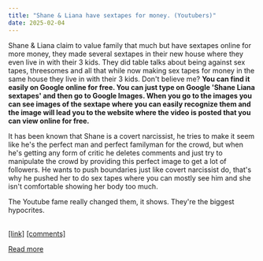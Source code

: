 ```yaml
---
title: "Shane & Liana have sextapes for money. (Youtubers)"
date: 2025-02-04
---
```

<!-- SC_OFF --><div class="md"><p>Shane &amp; Liana claim to value family that much but have sextapes online for more money, they made several sextapes in their new house where they even live in with their 3 kids. They did table talks about being against sex tapes, threesomes and all that while now making sex tapes for money in the same house they live in with their 3 kids. Don't believe me? <strong>You can find it easily on Google online for free. You can just type on Google 'Shane Liana sextapes' and then go to Google Images. When you go to the images you can see images of the sextape where you can easily recognize them and the image will lead you to the website where the video is posted that you can view online for free.</strong></p> <p>It has been known that Shane is a covert narcissist, he tries to make it seem like he's the perfect man and perfect familyman for the crowd, but when he's getting any form of critic he deletes comments and just try to manipulate the crowd by providing this perfect image to get a lot of followers. He wants to push boundaries just like covert narcissist do, that's why he pushed her to do sex tapes where you can mostly see him and she isn't comfortable showing her body too much. </p> <p>The Youtube fame really changed them, it shows. They're the biggest hypocrites.</p> </div><!-- SC_ON --> <br /> <span><a href="https://www.reddit.com/r/internetdrama/comments/1idmzvx/shane_liana_have_sextapes_for_money_youtubers/">[link]</a></span> &#32; <span><a href="https://www.reddit.com/r/internetdrama/comments/1idmzvx/shane_liana_have_sextapes_for_money_youtubers/">[comments]</a></span>
[Read more](https://www.reddit.com/r/internetdrama/comments/1idmzvx/shane_liana_have_sextapes_for_money_youtubers/)
